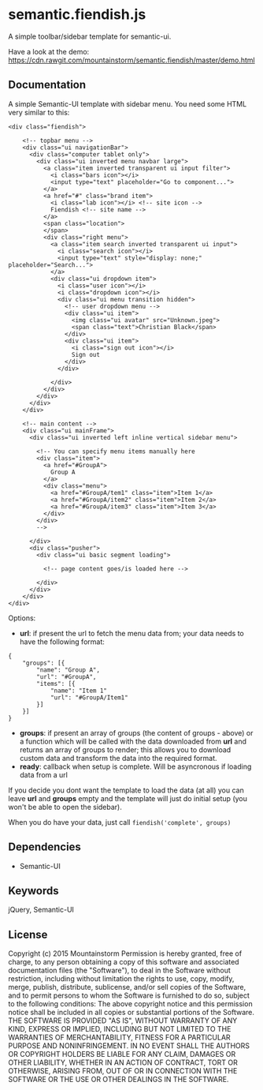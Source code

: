 semantic.fiendish.js
====================

A simple toolbar/sidebar template for semantic-ui.

Have a look at the demo: https://cdn.rawgit.com/mountainstorm/semantic.fiendish/master/demo.html


Documentation
-------------

A simple Semantic-UI template with sidebar menu.  You need some HTML very similar to this:
```
<div class="fiendish">

    <!-- topbar menu -->
    <div class="ui navigationBar">
      <div class="computer tablet only">
        <div class="ui inverted menu navbar large">
          <a class="item inverted transparent ui input filter">
            <i class="bars icon"></i>
            <input type="text" placeholder="Go to component...">
          </a>
          <a href="#" class="brand item">
            <i class="lab icon"></i> <!-- site icon -->
            Fiendish <!-- site name -->
          </a>
          <span class="location">
          </span>
          <div class="right menu">
            <a class="item search inverted transparent ui input">
              <i class="search icon"></i>
              <input type="text" style="display: none;" placeholder="Search...">
            </a>
            <div class="ui dropdown item">
              <i class="user icon"></i>
              <i class="dropdown icon"></i>
              <div class="ui menu transition hidden">
                <!-- user dropdown menu -->
                <div class="ui item">
                  <img class="ui avatar" src="Unknown.jpeg">
                  <span class="text">Christian Black</span>
                </div>
                <div class="ui item">
                  <i class="sign out icon"></i>
                  Sign out
                </div>
              </div>

            </div>
          </div>
        </div>
      </div>
    </div>

    <!-- main content -->
    <div class="ui mainFrame">
      <div class="ui inverted left inline vertical sidebar menu">
        
        <!-- You can specify menu items manually here
        <div class="item">
          <a href="#GroupA">
            Group A
          </a>
          <div class="menu">
            <a href="#GroupA/tem1" class="item">Item 1</a>
            <a href="#GroupA/item2" class="item">Item 2</a>
            <a href="#GroupA/item3" class="item">Item 3</a>
          </div>
        </div>
        -->
        
      </div>
      <div class="pusher">
        <div class="ui basic segment loading">

          <!-- page content goes/is loaded here -->

        </div>
      </div>
    </div>
</div>
```

Options:
* __url__: if present the url to fetch the menu data from; your data needs to have the following format:
```
{
    "groups": [{
        "name": "Group A",
        "url": "#GroupA",
        "items": [{
            "name": "Item 1"
            "url": "#GroupA/Item1"
        }]
    }]
}
```
* __groups__: if present an array of groups (the content of groups - above) or a function which will be called with the data downloaded from __url__ and returns an array of groups to render; this allows you to download custom data and transform the data into the required format.
* __ready__: callback when setup is complete.  Will be asyncronous if loading data from a url


If you decide you dont want the template to load the data (at all) you can leave __url__ and __groups__ empty and the template will just do initial setup (you won't be able to open the sidebar).  

When you do have your data, just call `fiendish('complete', groups)` 


Dependencies
------------

* Semantic-UI

Keywords
--------
jQuery, Semantic-UI


License
-------

Copyright (c) 2015 Mountainstorm
Permission is hereby granted, free of charge, to any person obtaining a copy
of this software and associated documentation files (the "Software"), to deal
in the Software without restriction, including without limitation the rights
to use, copy, modify, merge, publish, distribute, sublicense, and/or sell
copies of the Software, and to permit persons to whom the Software is
furnished to do so, subject to the following conditions:
The above copyright notice and this permission notice shall be included in all
copies or substantial portions of the Software.
THE SOFTWARE IS PROVIDED "AS IS", WITHOUT WARRANTY OF ANY KIND, EXPRESS OR
IMPLIED, INCLUDING BUT NOT LIMITED TO THE WARRANTIES OF MERCHANTABILITY,
FITNESS FOR A PARTICULAR PURPOSE AND NONINFRINGEMENT. IN NO EVENT SHALL THE
AUTHORS OR COPYRIGHT HOLDERS BE LIABLE FOR ANY CLAIM, DAMAGES OR OTHER
LIABILITY, WHETHER IN AN ACTION OF CONTRACT, TORT OR OTHERWISE, ARISING FROM,
OUT OF OR IN CONNECTION WITH THE SOFTWARE OR THE USE OR OTHER DEALINGS IN THE
SOFTWARE.